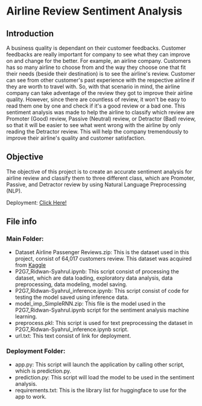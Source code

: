 # Airline Review Sentiment Analysis

## Introduction
A business quality is dependant on their customer feedbacks. Customer feedbacks are really important for company to see what they can improve on and change for the better. For example, an airline company. Customers has so many airline to choose from and the way they choose one that fit their needs (beside their destination) is to see the airline's review. Customer can see from other customer's past experience with the respective airline if they are worth to travel with. So, with that scenario in mind, the airline company can take adventage of the review they got to improve their airline quality. However, since there are countless of review, it won't be easy to read them one by one and check if it's a good review or a bad one. This sentiment analysis was made to help the airline to classify which review are Promoter (Good) review, Passive (Neutral) review, or Detractor (Bad) review, so that it will be easier to see what went wrong with the airline by only reading the Detractor review. This will help the company tremendously to improve their airline's quality and customer satisfaction.

## Objective
The objective of this project is to create an accurate sentiment analysis for airline review and classify them to three different class, which are Promoter, Passive, and Detractor review by using Natural Language Preprocessing (NLP).

Deployment: [Click Here!](https://huggingface.co/spaces/RidwanMS/Airline_Review_Sentiment_Analysis)

## File info
### Main Folder:
- Dataset Airline Passenger Reviews.zip: This is the dataset used in this project, consist of 64,017 customers review. This dataset was acquired from [Kaggle](https://www.kaggle.com/datasets/malharkhatu/airline-passenger-reviews/data)
- P2G7_Ridwan-Syahrul.ipynb: This script consist of processing the dataset, which are data loading, exploratory data analysis, data preprocessing, data modeling, model saving.
- P2G7_Ridwan-Syahrul_inference.ipynb: This script consist of code for testing the model saved using inference data.
- model_imp_SimpleRNN.zip: This file is the model used in the P2G7_Ridwan-Syahrul.ipynb script for the sentiment analysis machine learning.
- preprocess.pkl: This script is used for text preprocessing the dataset in P2G7_Ridwan-Syahrul_inference.ipynb script.
- url.txt: This text consist of link for deployment.
  
### Deployment Folder:
- app.py: This script will launch the application by calling other script, which is prediction.py.
- prediction.py: This script will load the model to be used in the sentiment analysis.
- requirements.txt: This is the library list for huggingface to use for the app to work.
